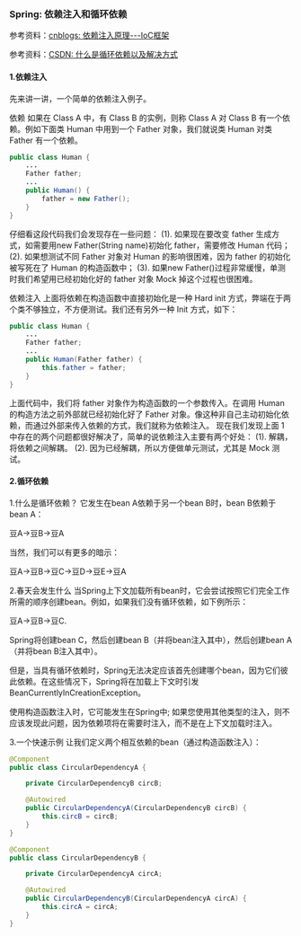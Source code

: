 ### Spring: 依赖注入和循环依赖

参考资料：[cnblogs: 依赖注入原理---IoC框架](https://www.cnblogs.com/sunzhao/p/8334008.html)


参考资料：[CSDN: 什么是循环依赖以及解决方式](https://blog.csdn.net/bingguang1993/article/details/88915576)

#### 1.依赖注入

先来讲一讲，一个简单的依赖注入例子。

依赖 如果在 Class A 中，有 Class B 的实例，则称 Class A 对 Class B 有一个依赖。例如下面类 Human 中用到一个 Father 对象，我们就说类 Human 对类 Father 有一个依赖。

```java
public class Human {
    ...
    Father father;
    ...
    public Human() {
        father = new Father();
    }
}
```

仔细看这段代码我们会发现存在一些问题：
(1). 如果现在要改变 father 生成方式，如需要用new Father(String name)初始化 father，需要修改 Human 代码；
(2). 如果想测试不同 Father 对象对 Human 的影响很困难，因为 father 的初始化被写死在了 Human 的构造函数中；
(3). 如果new Father()过程非常缓慢，单测时我们希望用已经初始化好的 father 对象 Mock 掉这个过程也很困难。

依赖注入 上面将依赖在构造函数中直接初始化是一种 Hard init 方式，弊端在于两个类不够独立，不方便测试。我们还有另外一种 Init 方式，如下：

```java
public class Human {
    ...
    Father father;
    ...
    public Human(Father father) {
        this.father = father;
    }
}
```

上面代码中，我们将 father 对象作为构造函数的一个参数传入。在调用 Human 的构造方法之前外部就已经初始化好了 Father 对象。像这种非自己主动初始化依赖，而通过外部来传入依赖的方式，我们就称为依赖注入。
现在我们发现上面 1 中存在的两个问题都很好解决了，简单的说依赖注入主要有两个好处：
(1). 解耦，将依赖之间解耦。
(2). 因为已经解耦，所以方便做单元测试，尤其是 Mock 测试。

#### 2.循环依赖

1.什么是循环依赖？
它发生在bean A依赖于另一个bean B时，bean B依赖于bean A：

豆A→豆B→豆A

当然，我们可以有更多的暗示：

豆A→豆B→豆C→豆D→豆E→豆A

2.春天会发生什么
当Spring上下文加载所有bean时，它会尝试按照它们完全工作所需的顺序创建bean。例如，如果我们没有循环依赖，如下例所示：

豆A→豆B→豆C.

Spring将创建bean C，然后创建bean B（并将bean注入其中），然后创建bean A（并将bean B注入其中）。

但是，当具有循环依赖时，Spring无法决定应该首先创建哪个bean，因为它们彼此依赖。在这些情况下，Spring将在加载上下文时引发BeanCurrentlyInCreationException。

使用构造函数注入时，它可能发生在Spring中; 如果您使用其他类型的注入，则不应该发现此问题，因为依赖项将在需要时注入，而不是在上下文加载时注入。

3.一个快速示例
让我们定义两个相互依赖的bean（通过构造函数注入）：

```java
@Component
public class CircularDependencyA {

    private CircularDependencyB circB;

    @Autowired
    public CircularDependencyA(CircularDependencyB circB) {
        this.circB = circB;
    }
}
```

```java
@Component
public class CircularDependencyB {

    private CircularDependencyA circA;

    @Autowired
    public CircularDependencyB(CircularDependencyA circA) {
        this.circA = circA;
    }
}
```
